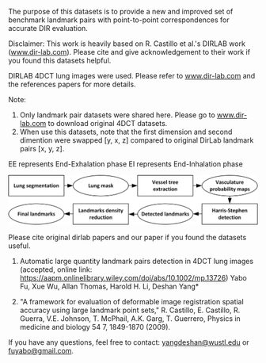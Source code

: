 
The purpose of this datasets is to provide a new and improved set of benchmark landmark pairs with point-to-point correspondences for accurate DIR evaluation.


Disclaimer: This work is heavily based on R. Castillo et al.'s DIRLAB work (www.dir-lab.com). Please cite and give acknowledgement to their work if you found this datasets helpful. 

DIRLAB 4DCT lung images were used. Please refer to www.dir-lab.com  and the references papers for more details.


Note:
  1. Only landmark pair datasets were shared here. Please go to www.dir-lab.com to download original 4DCT datasets.
  2. When use this datasets, note that the first dimension and second dimention were swapped [y, x, z] compared to original DirLab landmark pairs [x, y, z].
  
  EE represents End-Exhalation phase
  EI represents End-Inhalation phase
  

![yabo_test](/images/Fig.1.png)

Please cite original dirlab papers and our paper if you found the datasets useful.

1. Automatic large quantity landmark pairs detection in 4DCT lung images (accepted, online link:  https://aapm.onlinelibrary.wiley.com/doi/abs/10.1002/mp.13726)
Yabo Fu, Xue Wu, Allan Thomas, Harold H. Li, Deshan Yang*

2. "A framework for evaluation of deformable image registration spatial accuracy using large landmark point sets,"
R. Castillo, E. Castillo, R. Guerra, V.E. Johnson, T. McPhail, A.K. Garg, T. Guerrero, 
Physics in medicine and biology 54 7, 1849-1870 (2009).


If you have any questions, feel free to contact: yangdeshan@wustl.edu  or  fuyabo@gmail.com.
